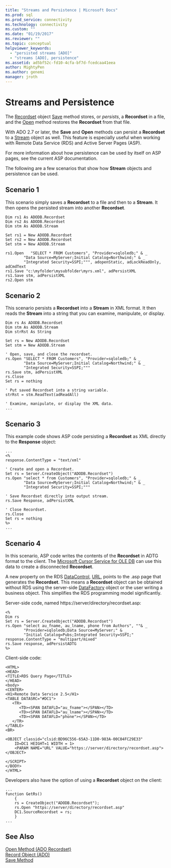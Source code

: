 ```yaml
---
title: "Streams and Persistence | Microsoft Docs"
ms.prod: sql
ms.prod_service: connectivity
ms.technology: connectivity
ms.custom: ""
ms.date: "01/19/2017"
ms.reviewer: ""
ms.topic: conceptual
helpviewer_keywords: 
  - "persisted streams [ADO]"
  - "streams [ADO], persistence"
ms.assetid: ad5bf52c-fd10-4cfa-bf7d-fcedcaa41eea
author: MightyPen
ms.author: genemi
manager: jroth
---
```

# Streams and Persistence
The [Recordset](../../../ado/reference/ado-api/recordset-object-ado.md) object [Save](../../../ado/reference/ado-api/save-method.md) method stores, or *persists*, a **Recordset** in a file, and the [Open](../../../ado/reference/ado-api/open-method-ado-recordset.md) method restores the **Recordset** from that file.  
  
 With ADO 2.7 or later, the **Save** and **Open** methods can persist a **Recordset** to a [Stream](../../../ado/reference/ado-api/stream-object-ado.md) object as well. This feature is especially useful when working with Remote Data Service (RDS) and Active Server Pages (ASP).  
  
 For more information about how persistence can be used by itself on ASP pages, see the current ASP documentation.  
  
 The following are a few scenarios that show how **Stream** objects and persistence can be used.  
  
## Scenario 1  
 This scenario simply saves a **Recordset** to a file and then to a **Stream**. It then opens the persisted stream into another **Recordset**.  
  
```  
Dim rs1 As ADODB.Recordset  
Dim rs2 As ADODB.Recordset  
Dim stm As ADODB.Stream  
  
Set rs1 = New ADODB.Recordset  
Set rs2 = New ADODB.Recordset  
Set stm = New ADODB.Stream  
  
rs1.Open   "SELECT * FROM Customers", "Provider=sqloledb;" & _  
        "Data Source=MyServer;Initial Catalog=Northwind;" & _  
        "Integrated Security=SSPI;""", adopenStatic, adLockReadOnly, adCmdText  
rs1.Save "c:\myfolder\mysubfolder\myrs.xml", adPersistXML  
rs1.Save stm, adPersistXML  
rs2.Open stm  
```  
  
## Scenario 2  
 This scenario persists a **Recordset** into a **Stream** in XML format. It then reads the **Stream** into a string that you can examine, manipulate, or display.  
  
```  
Dim rs As ADODB.Recordset  
Dim stm As ADODB.Stream  
Dim strRst As String  
  
Set rs = New ADODB.Recordset  
Set stm = New ADODB.Stream  
  
' Open, save, and close the recordset.   
rs.Open "SELECT * FROM Customers", "Provider=sqloledb;" & _  
        "Data Source=MyServer;Initial Catalog=Northwind;" & _  
        "Integrated Security=SSPI;"""  
rs.Save stm, adPersistXML  
rs.Close  
Set rs = nothing  
  
' Put saved Recordset into a string variable.  
strRst = stm.ReadText(adReadAll)  
  
' Examine, manipulate, or display the XML data.  
...  
```  
  
## Scenario 3  
 This example code shows ASP code persisting a **Recordset** as XML directly to the **Response** object:  
  
```  
...  
<%  
response.ContentType = "text/xml"  
  
' Create and open a Recordset.  
Set rs = Server.CreateObject("ADODB.Recordset")  
rs.Open "select * from Customers", "Provider=sqloledb;" & _  
        "Data Source=MyServer;Initial Catalog=Northwind;" & _  
        "Integrated Security=SSPI;"""  
  
' Save Recordset directly into output stream.  
rs.Save Response, adPersistXML   
  
' Close Recordset.  
rs.Close  
Set rs = nothing  
%>  
...  
```  
  
## Scenario 4  
 In this scenario, ASP code writes the contents of the **Recordset** in ADTG format to the client. The [Microsoft Cursor Service for OLE DB](../../../ado/guide/appendixes/microsoft-cursor-service-for-ole-db-ado-service-component.md) can use this data to create a disconnected **Recordset**.  
  
 A new property on the RDS [DataControl](../../../ado/reference/rds-api/datacontrol-object-rds.md), [URL](../../../ado/reference/rds-api/url-property-rds.md), points to the .asp page that generates the **Recordset**. This means a **Recordset** object can be obtained without RDS using the server-side [DataFactory](../../../ado/reference/rds-api/datafactory-object-rdsserver.md) object or the user writing a business object. This simplifies the RDS programming model significantly.  
  
 Server-side code, named https://server/directory/recordset.asp:  
  
```  
<%  
Dim rs   
Set rs = Server.CreateObject("ADODB.Recordset")  
rs.Open "select au_fname, au_lname, phone from Authors", ""& _  
        "Provider=sqloledb;Data Source=MyServer;" & _  
        "Initial Catalog=Pubs;Integrated Security=SSPI;"  
response.ContentType = "multipart/mixed"  
rs.Save response, adPersistADTG  
%>  
```  
  
 Client-side code:  
  
```  
<HTML>  
<HEAD>  
<TITLE>RDS Query Page</TITLE>  
</HEAD>  
<body>  
<CENTER>  
<H1>Remote Data Service 2.5</H1>  
<TABLE DATASRC="#DC1">  
   <TR>   
      <TD><SPAN DATAFLD="au_fname"></SPAN></TD>  
      <TD><SPAN DATAFLD="au_lname"></SPAN></TD>  
      <TD><SPAN DATAFLD="phone"></SPAN></TD>  
   </TR>  
</TABLE>  
<BR>  
  
<OBJECT classid="clsid:BD96C556-65A3-11D0-983A-00C04FC29E33"  
    ID=DC1 HEIGHT=1 WIDTH = 1>  
    <PARAM NAME="URL" VALUE="https://server/directory/recordset.asp">  
</OBJECT>  
  
</SCRIPT>  
</BODY>  
</HTML>  
```  
  
 Developers also have the option of using a **Recordset** object on the client:  
  
```  
...  
function GetRs()   
    {  
    rs = CreateObject("ADODB.Recordset");  
    rs.Open "https://server/directory/recordset.asp"  
    DC1.SourceRecordset = rs;  
    }  
...  
```  
  
## See Also  
 [Open Method (ADO Recordset)](../../../ado/reference/ado-api/open-method-ado-recordset.md)   
 [Record Object (ADO)](../../../ado/reference/ado-api/record-object-ado.md)   
 [Save Method](../../../ado/reference/ado-api/save-method.md)
